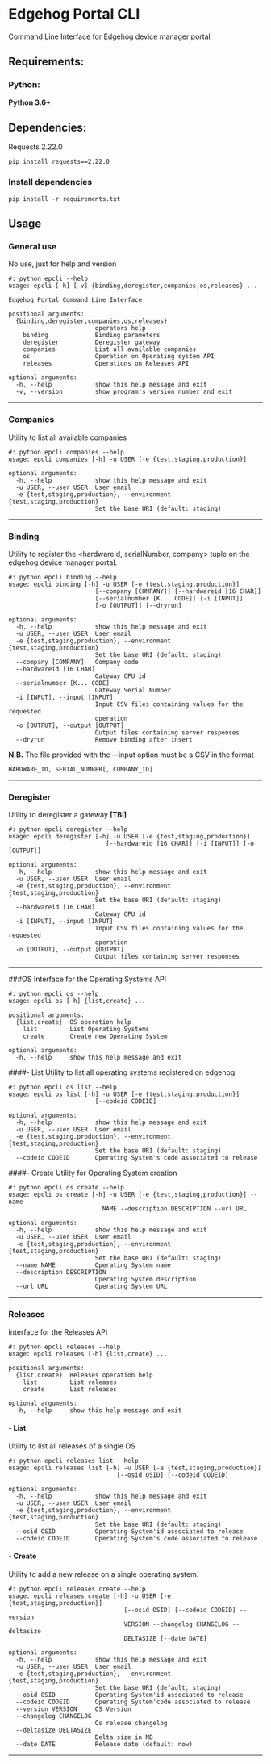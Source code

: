 # Edgehog Portal CLI

Command Line Interface for Edgehog device manager portal

## Requirements:
### Python:
**Python 3.6+**

## Dependencies:
Requests 2.22.0

`pip install requests==2.22.0`
### Install dependencies
`pip install -r requirements.txt`


## Usage
### General use
No use, just for help and version
```
#: python epcli --help
usage: epcli [-h] [-v] {binding,deregister,companies,os,releases} ...

Edgehog Portal Command Line Interface

positional arguments:
  {binding,deregister,companies,os,releases}
                        operators help
    binding             Binding parameters
    deregister          Deregister gateway
    companies           List all available companies
    os                  Operation on Operating system API
    releases            Operations on Releases API

optional arguments:
  -h, --help            show this help message and exit
  -v, --version         show program's version number and exit
```
---
### Companies
Utility to list all available companies

```
#: python epcli companies --help
usage: epcli companies [-h] -u USER [-e {test,staging,production}]

optional arguments:
  -h, --help            show this help message and exit
  -u USER, --user USER  User email
  -e {test,staging,production}, --environment {test,staging,production}
                        Set the base URI (default: staging)
```
---
### Binding
Utility to register the <hardwareId, serialNumber, company> tuple on the 
edgehog device manager portal.

```
#: python epcli binding --help
usage: epcli binding [-h] -u USER [-e {test,staging,production}]
                        [--company [COMPANY]] [--hardwareid [16 CHAR]]
                        [--serialnumber [K... CODE]] [-i [INPUT]]
                        [-o [OUTPUT]] [--dryrun]

optional arguments:
  -h, --help            show this help message and exit
  -u USER, --user USER  User email
  -e {test,staging,production}, --environment {test,staging,production}
                        Set the base URI (default: staging)
  --company [COMPANY]   Company code
  --hardwareid [16 CHAR]
                        Gateway CPU id
  --serialnumber [K... CODE]
                        Gateway Serial Number
  -i [INPUT], --input [INPUT]
                        Input CSV files containing values for the requested
                        operation
  -o [OUTPUT], --output [OUTPUT]
                        Output files containing server responses
  --dryrun              Remove binding after insert
```

**N.B.**
The file provided with the --input option must be a CSV in the format
```
HARDWARE_ID, SERIAL_NUMBER[, COMPANY_ID]
```
---
### Deregister
Utility to deregister a gateway **[TBI]**

```
#: python epcli deregister --help
usage: epcli deregister [-h] -u USER [-e {test,staging,production}]
                           [--hardwareid [16 CHAR]] [-i [INPUT]] [-o [OUTPUT]]

optional arguments:
  -h, --help            show this help message and exit
  -u USER, --user USER  User email
  -e {test,staging,production}, --environment {test,staging,production}
                        Set the base URI (default: staging)
  --hardwareid [16 CHAR]
                        Gateway CPU id
  -i [INPUT], --input [INPUT]
                        Input CSV files containing values for the requested
                        operation
  -o [OUTPUT], --output [OUTPUT]
                        Output files containing server responses
```
---
###OS
Interface for the Operating Systems API
```
#: python epcli os --help
usage: epcli os [-h] {list,create} ...

positional arguments:
  {list,create}  OS operation help
    list         List Operating Systems
    create       Create new Operating System

optional arguments:
  -h, --help     show this help message and exit
```
####- List
Utility to list all operating systems registered on edgehog
```
#: python epcli os list --help
usage: epcli os list [-h] -u USER [-e {test,staging,production}]
                        [--codeid CODEID]

optional arguments:
  -h, --help            show this help message and exit
  -u USER, --user USER  User email
  -e {test,staging,production}, --environment {test,staging,production}
                        Set the base URI (default: staging)
  --codeid CODEID       Operating System's code associated to release
```
 
####- Create
Utility for Operating System creation
```
#: python epcli os create --help
usage: epcli os create [-h] -u USER [-e {test,staging,production}] --name
                          NAME --description DESCRIPTION --url URL

optional arguments:
  -h, --help            show this help message and exit
  -u USER, --user USER  User email
  -e {test,staging,production}, --environment {test,staging,production}
                        Set the base URI (default: staging)
  --name NAME           Operating System name
  --description DESCRIPTION
                        Operating System description
  --url URL             Operating System URL
```
---
### Releases
Interface for the Releases API
```
#: python epcli releases --help
usage: epcli releases [-h] {list,create} ...

positional arguments:
  {list,create}  Releases operation help
    list         List releases
    create       List releases

optional arguments:
  -h, --help     show this help message and exit
```

#### - List
Utility to list all releases of a single OS
```
#: python epcli releases list --help
usage: epcli releases list [-h] -u USER [-e {test,staging,production}]
                              [--osid OSID] [--codeid CODEID]

optional arguments:
  -h, --help            show this help message and exit
  -u USER, --user USER  User email
  -e {test,staging,production}, --environment {test,staging,production}
                        Set the base URI (default: staging)
  --osid OSID           Operating System'id associated to release
  --codeid CODEID       Operating System's code associated to release
```

#### - Create
Utility to add a new release on a single operating system.
```
#: python epcli releases create --help
usage: epcli releases create [-h] -u USER [-e {test,staging,production}]
                                [--osid OSID] [--codeid CODEID] --version
                                VERSION --changelog CHANGELOG --deltasize
                                DELTASIZE [--date DATE]

optional arguments:
  -h, --help            show this help message and exit
  -u USER, --user USER  User email
  -e {test,staging,production}, --environment {test,staging,production}
                        Set the base URI (default: staging)
  --osid OSID           Operating System'id associated to release
  --codeid CODEID       Operating System'code associated to release
  --version VERSION     OS Version
  --changelog CHANGELOG
                        Os release changelog
  --deltasize DELTASIZE
                        Delta size in MB
  --date DATE           Release date (default: now)
```
---